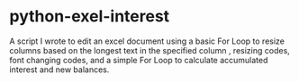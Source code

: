 # python-exel-interest
A script I wrote to edit an excel document using a basic For Loop to resize columns based on the longest text in the specified column , resizing codes, font changing codes, and a simple For Loop to calculate accumulated interest and new balances.
